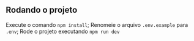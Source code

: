 ## Rodando o projeto

Execute o comando `npm install`;
Renomeie o arquivo `.env.example` para `.env`;
Rode o projeto executando `npm run dev`